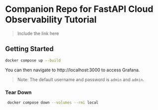 # Companion Repo for FastAPI Cloud Observability Tutorial

> Include the link here

## Getting Started

```bash
docker compose up --build
```

You can then navigate to http://localhost:3000 to access Grafana.

> Note: The default username and password is `admin` and `admin`.

### Tear Down

```bash
 docker compose down --volumes --rmi local
```

